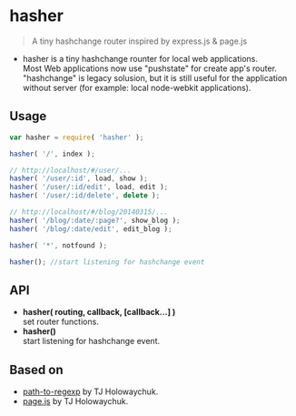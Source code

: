 hasher
====================

> A tiny hashchange router inspired by express.js & page.js

* hasher is a tiny hashchange rounter for local web applications.  
  Most Web applications now use "pushstate" for create app's router.
  "hashchange" is legacy solusion, but it is still useful for the application without server 
  (for example: local node-webkit applications).

## Usage
```javascript
var hasher = require( 'hasher' );

hasher( '/', index );

// http://localhost/#/user/...
hasher( '/user/:id', load, show );
hasher( '/user/:id/edit', load, edit );
hasher( '/user/:id/delete', delete );

// http://localhost/#/blog/20140315/... 
hasher( '/blog/:date/:page?', show_blog );
hasher( '/blog/:date/edit', edit_blog );

hasher( '*', notfound );

hasher(); //start listening for hashchange event
```

## API
 * **hasher( routing, callback, [callback...] )**  
   set router functions.
 * **hasher()**  
   start listening for hashchange event.

## Based on
 * [path-to-regexp](https://github.com/component/path-to-regexp) by TJ Holowaychuk.
 * [page.js](https://github.com/visionmedia/page.js) by TJ Holowaychuk.
